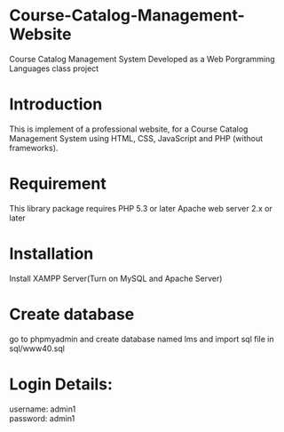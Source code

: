# Course-Catalog-Management-Website
Course Catalog Management System
Developed as a Web Porgramming Languages class project

# Introduction
This is implement of a professional website, for a Course Catalog Management System using HTML, CSS, JavaScript and PHP (without frameworks).

# Requirement
This library package requires PHP 5.3 or later Apache web server 2.x or later

# Installation
  Install XAMPP Server(Turn on MySQL and Apache Server)
  
# Create database
go to phpmyadmin and create database named lms and import sql file in sql/www40.sql

# Login Details:
username: admin1  
password: admin1
